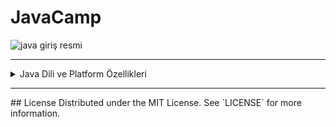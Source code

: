 # JavaCamp
  
  ![java giriş resmi](https://user-images.githubusercontent.com/58303745/116801369-6233e680-ab1a-11eb-9f70-070688d7d8df.jpg)
  <hr>
<details>
  <summary>Java Dili ve Platform Özellikleri</summary><br>
  
  ![java çalışması](https://user-images.githubusercontent.com/58303745/116801430-1170bd80-ab1b-11eb-8b84-3fb932a690eb.jpg)
  <hr>
  
![java dil ve platform özellikleri](https://user-images.githubusercontent.com/58303745/116801444-1f264300-ab1b-11eb-9e71-836c7a6cde85.jpg)

<hr>

![java dil ve platform özellikleri 1](https://user-images.githubusercontent.com/58303745/116801441-1cc3e900-ab1b-11eb-9b4a-75bb10afedc3.jpg)

<hr>

![java dil ve platform özellikleri 2](https://user-images.githubusercontent.com/58303745/116801439-1b92bc00-ab1b-11eb-928f-d578e6271edc.jpg)

<hr>

![java dil ve platform özellikleri 3](https://user-images.githubusercontent.com/58303745/116801440-1cc3e900-ab1b-11eb-8112-9235e279d6e9.jpg)

</details>




<hr>
## License
Distributed under the MIT License. See `LICENSE` for more information.
